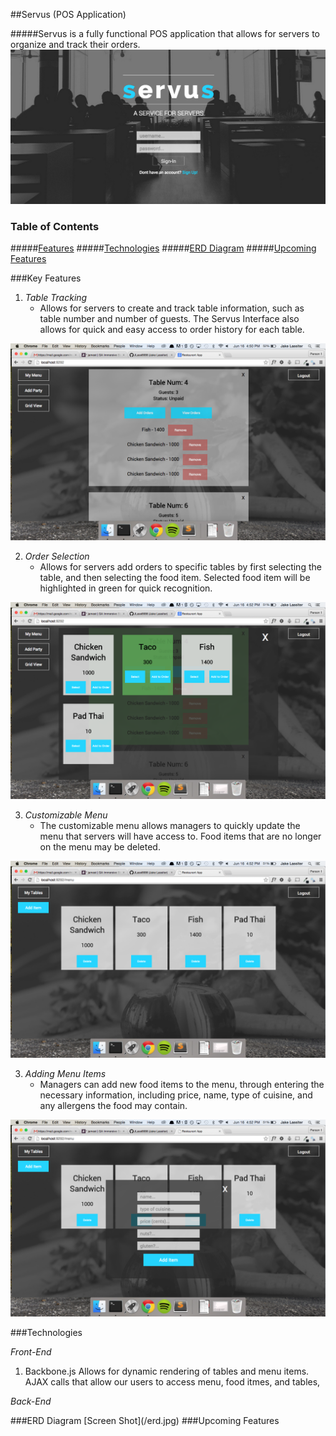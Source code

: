 ##Servus (POS Application)

#####Servus is a fully functional POS application that allows for servers to organize and track their orders.
![Screen Shot](/screenshot.png)

### Table of Contents  
#####[Features](#features) 
#####[Technologies](#technology) 
#####[ERD Diagram](#erd) 
#####[Upcoming Features](#newfeatures) 




<a name="features"/>
###Key Features

1) *Table Tracking*
	- Allows for servers to create and track table information, such as table number and number of guests. The Servus Interface also allows for quick and easy access to order history for each table.

![Screen Shot](/screenshot2.png)


2) *Order Selection*
	- Allows for servers add orders to specific tables by first selecting the table, and then selecting the food item. Selected food item will be highlighted in green for quick recognition. 

![Screen Shot](/screenshot3.png)


3) *Customizable Menu*
	- The customizable menu allows managers to quickly update the menu that servers will have access to. Food items that are no longer on the menu may be deleted.

![Screen Shot](/screenshot4.png)


3) *Adding Menu Items*
	- Managers can add new food items to the menu, through entering the necessary information, including price, name, type of cuisine, and any allergens the food may contain.

![Screen Shot](/screenshot5.png)




<a name="technology"/>
###Technologies

*Front-End*
1) Backbone.js
	Allows for dynamic rendering of tables and menu items.
	AJAX calls that allow our users to access menu, food itmes, and tables,  


*Back-End*




<a name="erd"/>
###ERD Diagram
[Screen Shot](/erd.jpg)




<a name="newfeatures"/>
###Upcoming Features


 

